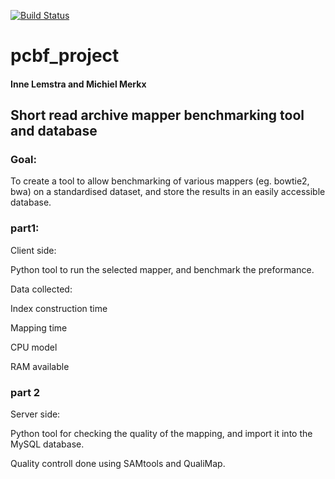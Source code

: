 

[![Build Status](https://travis-ci.org/MWJMerkx/pcfb_project.svg?branch=master)](https://travis-ci.org/MWJMerkx/pcfb_project)


# pcbf_project

#### Inne Lemstra and Michiel Merkx



## Short read archive mapper benchmarking tool and database

### Goal:

To create a tool to allow benchmarking of various mappers (eg. bowtie2, bwa) on a standardised dataset,
and store the results in an easily accessible database.

### part1:

Client side:

Python tool to run the selected mapper, and benchmark the preformance.

Data collected:

Index construction time

Mapping time

CPU model

RAM available

### part 2

Server side:

Python tool for checking the quality of the mapping, and import it into the MySQL database.

Quality controll done using SAMtools and QualiMap.

